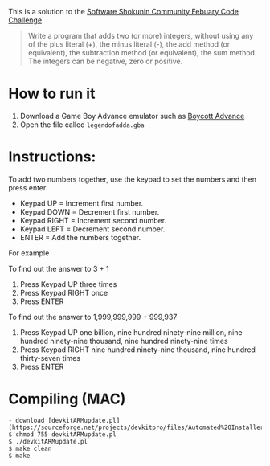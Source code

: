 This is a solution to the [Software Shokunin Community Febuary Code Challenge](https://github.com/software-shokunin/feb-code-challenge)

> Write a program that adds two (or more) integers, without using any of the
> plus literal (+), the minus literal (-), the add method (or equivalent), the
> subtraction method (or equivalent), the sum method. The integers can be
> negative, zero or positive.

How to run it
=============

1. Download a Game Boy Advance emulator such as [Boycott Advance](http://www.bannister.org/software/ba.htm)
2. Open the file called `legendofadda.gba`

Instructions:
=============

To add two numbers together, use the keypad to set the numbers and then press enter

* Keypad UP = Increment first number.
* Keypad DOWN = Decrement first number.
* Keypad RIGHT = Increment second number.
* Keypad LEFT = Decrement second number.
* ENTER = Add the numbers together.

For example

To find out the answer to 3 + 1

1. Press Keypad UP three times
2. Press Keypad RIGHT once
3. Press ENTER


To find out the answer to 1,999,999,999 + 999,937

1. Press Keypad UP one billion, nine hundred ninety-nine million, nine hundred ninety-nine thousand, nine hundred ninety-nine times
2. Press Keypad RIGHT nine hundred ninety-nine thousand, nine hundred thirty-seven times
3. Press ENTER


Compiling (MAC)
==================
    - download [devkitARMupdate.pl](https://sourceforge.net/projects/devkitpro/files/Automated%20Installer/)
    $ chmod 755 devkitARMupdate.pl
    $ ./devkitARMupdate.pl
    $ make clean
    $ make
